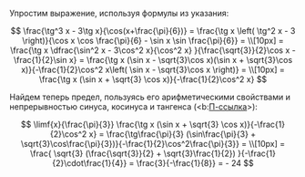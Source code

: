 Упростим выражение, используя формулы из указания:

$$ \frac{\tg^3 x - 3\tg x}{\cos(x+\frac{\pi}{6})} = \frac{\tg x \left( \tg^2 x - 3 \right)}{\cos x \cos \frac{\pi}{6} - \sin x \sin \frac{\pi}{6}} = \\[10px] = \frac{\tg x  \dfrac{\sin^2 x - 3\cos^2 x}{\cos^2 x} }{\frac{\sqrt{3}}{2}\cos x - \frac{1}{2}\sin x} = \frac{\tg x (\sin x - \sqrt{3}\cos x)(\sin x + \sqrt{3}\cos x)}{-\frac{1}{2}\cos^2 x\left( \sin x - \sqrt{3}\cos x \right)} = \\[10px] = \frac{\tg x (\sin x + \sqrt{3} \cos x)}{-\frac{1}{2}\cos^2 x} $$

Найдем теперь предел, пользуясь его арифметическими свойствами и непрерывностью синуса, косинуса и тангенса (<b:[П-ссылка](advanced/proto/f-continuity/trigonom)>):

$$ \limf{x}{\frac{\pi}{3}} \frac{\tg x (\sin x + \sqrt{3} \cos x)}{-\frac{1}{2}\cos^2 x} = \frac{\tg\frac{\pi}{3} (\sin\frac{\pi}{3} + \sqrt{3}\cos\frac{\pi}{3})}{-\frac{1}{2}\cos^2\frac{\pi}{3}} = \\[10px] = \frac{ \sqrt{3} (\frac{\sqrt{3}}{2} + \sqrt{3}\frac{1}{2}) }{-\frac{1}{2}\cdot\frac{1}{4}} = \frac{3}{-\frac{1}{8}} = - 24 $$